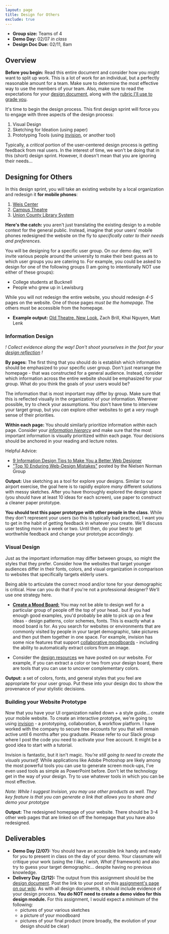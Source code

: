 ```yaml
---
layout: page
title: Design for Others
exclude: true
---
```


- **Group size:** Teams of 4
- **Demo Day:** 02/07 _in class_
- **Design Doc Due:** 02/11, 8am

## Overview
**Before you begin:** Read this entire document and consider how you might want to split up work. This is a lot of work for an individual, but a perfectly reasonable amount for a team. Make sure to determine the most effective way to use the members of your team. Also, make sure to read the expectations for your [design document](../docs/designdocs.html), along with the [rubric I'll use to grade you](../docs/DesignDoc_rubric.pdf).

It's time to begin the design process. This first design sprint will force you to engage with three aspects of the design process:

1. Visual Design
2. Sketching for Ideation (using paper)
3. Prototyping Tools (using [invision](https://www.invisionapp.com/education-signup), or another tool)

Typically, a *critical* portion of the user-centered design process is getting feedback from real users. In the interest of time, we won't be doing that in this (short) design sprint. However, it doesn't mean that you are ignoring their needs...

## Designing for Others

In this design sprint, you will take an existing website by a local organization and redesign it **for mobile phones**:

1. [Weis Center](https://www.bucknell.edu/WeisCenter)
2. [Campus Theatre](https://www.campustheatre.org/)
3. [Union County Library System](http://unioncountylibraries.org/)


**Here's the catch:** you aren't just translating the existing design to a mobile context for the general public. Instead, imagine that your users' mobile phones redesigned the website on the fly to _specifically cater to their needs and preferences_.

You will be designing for a specific user group. On our demo day, we'll invite various people around the university to make their best guess as to which user groups you are catering to. For example, you could be asked to design for one of the following groups (I am going to intentionally NOT use either of these groups):

- College students at Bucknell
- People who grew up in Lewisburg

While you will not redesign the entire website, you should redesign _4-5_ pages on the website. One of those pages *must be the homepage*. The others must be accessible from the homepage.

- **Example output:** [Old Theatre. New Look.](https://medium.com/@zmb004/old-theatre-new-look-79900cff887a) Zach Brill, Khai Nguyen, Matt Lenk

### Information Design

_! Collect evidence along the way! Don't shoot yourselves in the foot for your [design reflection](../docs/designdocs.html) !_

**By pages:** The first thing that you should do is establish which information should be emphasized to your specific user group. Don't just rearrange the homepage - that was constructed for a general audience. Instead, consider which information across the entire website should be emphasized for your group. What do you think the goals of your users would be?

The information that is most important may differ by group. Make sure that this is reflected visually in the organization of your information. Wherever possible, try to check your assumptions. You don't have time to interview your target group, but you _can_ explore other websites to get a _very rough_ sense of their priorities.

**Within each page:** You should similarly prioritize information _within_ each page. Consider your [_information hierarcy_](https://99designs.com/blog/tips/6-principles-of-visual-hierarchy/) and make sure that the most important information is visually prioritized within each page. Your decisions should be anchored in your reading and lecture notes.

Helpful Advice:

- [9 Information Design Tips to Make You a Better Web Designer](https://design.tutsplus.com/articles/9-information-design-tips-to-make-you-a-better-web-designer--psd-1601)
- ["Top 10 Enduring Web-Design Mistakes"](https://www.nngroup.com/articles/top-10-enduring/) posted by the Nielsen Norman Group

**Output:** Use sketching as a tool for explore your designs. Similar to our airport exercise, the goal here is to rapidly explore _many_ different solutions with messy sketches. After you have thoroughly explored the design space (you should have at least 10 ideas for each screen), use paper to construct a cleaner paper prototype.

**You should test this paper prototype with other people in the class**. While they don't represent your users (so this is typically bad practice), I want you to get in the habit of getting feedback in whatever you create. We'll discuss user testing more in a week or two. Until then, do your best to get worthwhile feedback and change your prototype accordingly.

### Visual Design
Just as the important information may differ between groups, so might the styles that they prefer. Consider how the websites that target younger audiences differ in their fonts, colors, and visual organization in comparison to websites that specifically targets elderly users.

Being able to articulate the correct mood and/or tone for your demographic is critical. How can you do that if you're not a professional designer? We'll use one strategy here.

- [**Create a Mood Board:**](https://creativemarket.com/blog/mood-boards-why-and-how-to-create-them) You may not be able to design well for a particular group of people off the top of your head.. but if you had enough good examples, you'd probably be able to pick up on a few ideas - design patterns, color schemes, fonts. This is exactly what a mood board is for. As you search for websites or environments that are commonly visited by people in your target demographic, take pictures and then put them together in one space. For example, invision has some nice features that support [collaborative moodboards](https://support.invisionapp.com/hc/en-us/articles/115000622586-Mood-and-Brand-Boards-and-Beyond) - including the ability to automatically extract colors from an image.  

- Consider the [design resources](../docs/resources.html) we have posted on our website. For example, if you can extract a color or two from your design board, there are tools that you can use to uncover complementary colors.

**Output:** a set of colors, fonts, and general styles that you feel are appropriate for your user group. Put these into your design doc to show the provenance of your stylistic decisions.

### Building your Website Prototype
Now that you have your UI organization nailed down + a style guide... create your mobile website. To create an interactive prototype, we're going to using [invision](https://www.invisionapp.com/) - a prototyping, collaboration, & workflow platform. I have worked with the company to secure free accounts for you that will remain active until 6 months after you graduate. Please refer to our Slack group where I post the code you need to activate your free account. It might be a good idea to start with a tutorial.

Invision is fantastic, but it isn't magic. _You're still going to need to create the visuals yourself._ While applications like Adobe Photoshop are likely among the most powerful tools you can use to generate screen mock-ups, I've even used tools as simple as PowerPoint before. Don't let the technology get in the way of your design. Try to use whatever tools in which you can be most effective.

_Note: While I suggest Invision, you may use other products as well. They key feature is that you can generate a link that allows you to share and demo your prototype_

**Output:** The redesigned homepage of your website. There should be 3-4 other web pages that are linked on off the homepage that you have also redesigned.

## Deliverables
- **Demo Day (2/07):** You should have an accessible link handy and ready for you to present in class on the day of your demo. Your classmate will critique your work (using the _I like, I wish, What if_ framework) and also try to guess your target demographic... despite having no previous knowledge.
- **Delivery Day (2/12):** The output from this assignment should be the [design document](../docs/designdocs.html). Post the link to your post on this [assignment's page on our wiki](https://gitlab.bucknell.edu/bucknell-hci/bucknell-hci-fa2017/wikis/design-for-others). As with all design documents, it should include evidence of your design process. **You do NOT need to create a demo video for this design module.** For this assignment, I would expect a _minimum_ of the following:
  - pictures of your various sketches
  - a picture of your moodboard
  - pictures of your final product (more broadly, the evolution of your design should be clear)
